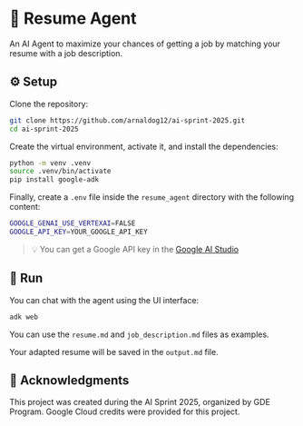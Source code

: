 # 🤖 Resume Agent

An AI Agent to maximize your chances of getting a job by matching your resume with a job description.

## ⚙️ Setup

Clone the repository:

```bash
git clone https://github.com/arnaldog12/ai-sprint-2025.git
cd ai-sprint-2025
```

Create the virtual environment, activate it, and install the dependencies:

```bash
python -m venv .venv
source .venv/bin/activate
pip install google-adk
```

Finally, create a `.env` file inside the `resume_agent` directory with the following content:

```bash
GOOGLE_GENAI_USE_VERTEXAI=FALSE
GOOGLE_API_KEY=YOUR_GOOGLE_API_KEY
```

> 💡 You can get a Google API key in the [Google AI Studio][ai-studio]

## 🚀 Run

You can chat with the agent using the UI interface:

```bash
adk web
```

You can use the `resume.md` and `job_description.md` files as examples.

Your adapted resume will be saved in the `output.md` file.

## 🎉 Acknowledgments

This project was created during the AI Sprint 2025, organized by GDE Program. Google Cloud credits were provided for this project.

[ai-studio]: https://aistudio.google.com/apikey

